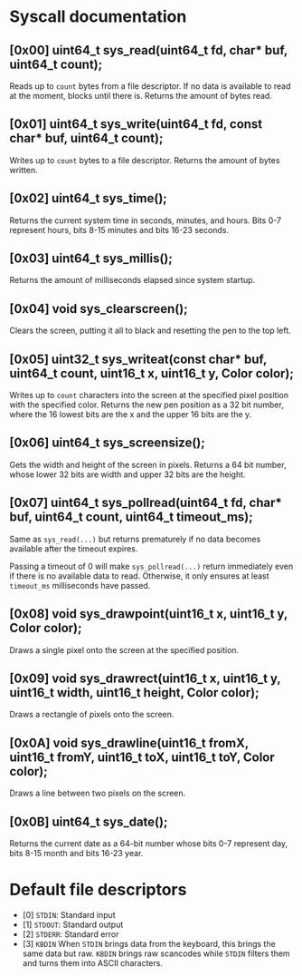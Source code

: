 # Syscall documentation

## [0x00] uint64_t sys_read(uint64_t fd, char* buf, uint64_t count);
Reads up to `count` bytes from a file descriptor. If no data is available to read at the moment, blocks until there is. Returns the amount of bytes read.

## [0x01] uint64_t sys_write(uint64_t fd, const char* buf, uint64_t count);
Writes up to `count` bytes to a file descriptor. Returns the amount of bytes written.

## [0x02] uint64_t sys_time();
Returns the current system time in seconds, minutes, and hours. Bits 0-7 represent hours, bits 8-15 minutes and bits 16-23 seconds.

## [0x03] uint64_t sys_millis();
Returns the amount of milliseconds elapsed since system startup.

## [0x04] void sys_clearscreen();
Clears the screen, putting it all to black and resetting the pen to the top left.

## [0x05] uint32_t sys_writeat(const char* buf, uint64_t count, uint16_t x, uint16_t y, Color color);
Writes up to `count` characters into the screen at the specified pixel position with the specified color. Returns the new pen position as a 32 bit number, where the 16 lowest bits are the x and the upper 16 bits are the y.

## [0x06] uint64_t sys_screensize();
Gets the width and height of the screen in pixels. Returns a 64 bit number, whose lower 32 bits are width and upper 32 bits are the height.

## [0x07] uint64_t sys_pollread(uint64_t fd, char* buf, uint64_t count, uint64_t timeout_ms);
Same as `sys_read(...)` but returns prematurely if no data becomes available after the timeout expires.

Passing a timeout of 0 will make `sys_pollread(...)` return immediately even if there is no available data to read. Otherwise, it only ensures at least `timeout_ms` milliseconds have passed.

## [0x08] void sys_drawpoint(uint16_t x, uint16_t y, Color color);
Draws a single pixel onto the screen at the specified position.

## [0x09] void sys_drawrect(uint16_t x, uint16_t y, uint16_t width, uint16_t height, Color color);
Draws a rectangle of pixels onto the screen.

## [0x0A] void sys_drawline(uint16_t fromX, uint16_t fromY, uint16_t toX, uint16_t toY, Color color);
Draws a line between two pixels on the screen.

## [0x0B] uint64_t sys_date();
Returns the current date as a 64-bit number whose bits 0-7 represent day, bits 8-15 month and bits 16-23 year.

# Default file descriptors
- [0] `STDIN`: Standard input
- [1] `STDOUT`: Standard output
- [2] `STDERR`: Standard error
- [3] `KBDIN` When `STDIN` brings data from the keyboard, this brings the same data but raw. `KBDIN` brings raw scancodes while `STDIN` filters them and turns them into ASCII characters.
